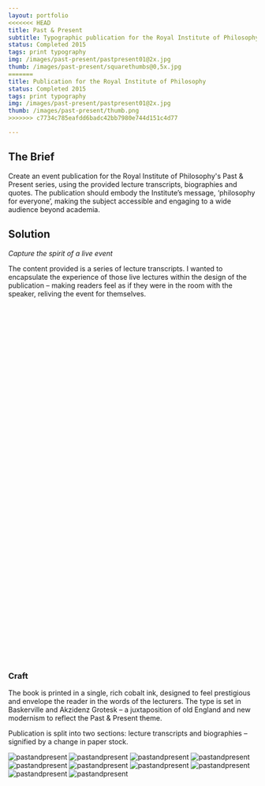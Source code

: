 ```yaml
---
layout: portfolio
<<<<<<< HEAD
title: Past & Present
subtitle: Typographic publication for the Royal Institute of Philosophy
status: Completed 2015
tags: print typography
img: /images/past-present/pastpresent01@2x.jpg
thumb: /images/past-present/squarethumbs@0,5x.jpg
=======
title: Publication for the Royal Institute of Philosophy
status: Completed 2015
tags: print typography
img: /images/past-present/pastpresent01@2x.jpg
thumb: /images/past-present/thumb.png
>>>>>>> c7734c785eafdd6badc42bb7980e744d151c4d77

---
```


## The Brief
Create an event publication for the Royal Institute of Philosophy's Past & Present series, using the provided lecture transcripts, biographies and quotes. 
The publication should embody the Institute’s message, ‘philosophy for everyone’, making the subject accessible and engaging to a wide audience beyond academia.

## Solution
*Capture the spirit of a live event*

The content provided is a series of lecture transcripts. I wanted to encapsulate the experience of those live lectures within the design of the publication – making readers feel as if they were in the room with the speaker, reliving the event for themselves.


<section>
<div class="wide" data-configid="2756791/33399029" style="width:100%; height:45rem; margin: 0.9rem auto;" class="issuuembed"></div><script type="text/javascript" src="//e.issuu.com/embed.js" async="true"></script>
</section>

### Craft
The book is printed in a single, rich cobalt ink, designed to feel prestigious and envelope the reader in the words of the lecturers. The type is set in Baskerville and Akzidenz Grotesk – a juxtaposition of old England and new modernism to reflect the Past & Present theme.

Publication is split into two sections: lecture transcripts and biographies – signified by a change in paper stock.

<section>
	<img src="/images/past-present/pastpresent02@2x.jpg" alt="pastandpresent" class="full">
	<img src="/images/past-present/pastpresent03@2x.jpg" alt="pastandpresent" class="full">
	<img src="/images/past-present/pastpresent04@2x.jpg" alt="pastandpresent" class="full">
	<img src="/images/past-present/pastpresent05@2x.jpg" alt="pastandpresent" class="full">
	<img src="/images/past-present/pastpresent06@2x.jpg" alt="pastandpresent" class="full">
	<img src="/images/past-present/pastpresent07@2x.jpg" alt="pastandpresent" class="full">
	<img src="/images/past-present/pastpresent08@2x.jpg" alt="pastandpresent" class="full">
	<img src="/images/past-present/pastpresent09@2x.jpg" alt="pastandpresent" class="full">
	<img src="/images/past-present/pastpresent10@2x.jpg" alt="pastandpresent" class="full">
	<img src="/images/past-present/pastpresent11@2x.jpg" alt="pastandpresent" class="full">
</section>